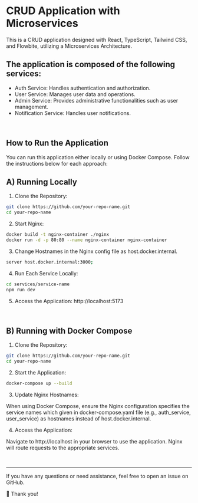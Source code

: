 # CRUD Application with Microservices

This is a CRUD application designed with React, TypeScript, Tailwind CSS, and Flowbite, utilizing a Microservices Architecture.




## The application is composed of the following services:

- Auth Service: Handles authentication and authorization.
- User Service: Manages user data and operations.
- Admin Service: Provides administrative functionalities such as user management.
- Notification Service: Handles user notifications.

<br>

## How to Run the Application

You can run this application either locally or using Docker Compose. Follow the instructions below for each approach:

## A) Running Locally

1. Clone the Repository:
```bash
git clone https://github.com/your-repo-name.git
cd your-repo-name
```

2. Start Nginx:
```bash
docker build -t nginx-container ./nginx
docker run -d -p 80:80 --name nginx-container nginx-container
```

3. Change Hostnames in the Nginx config file as host.docker.internal.
```bash
server host.docker.internal:3000; 
```

4. Run Each Service Locally:
```bash
cd services/service-name
npm run dev
```

5. Access the Application: http://localhost:5173

<br>

## B) Running with Docker Compose

1. Clone the Repository:
```bash
git clone https://github.com/your-repo-name.git
cd your-repo-name
```

2. Start the Application:
```bash
docker-compose up --build
```

3. Update Nginx Hostnames:

When using Docker Compose, ensure the Nginx configuration specifies the service names which given in docker-compose.yaml file 
(e.g., auth_service, user_service) as hostnames instead of host.docker.internal.


4. Access the Application:

Navigate to http://localhost in your browser to use the application. Nginx will route requests to the appropriate services.

<br>

---

If you have any questions or need assistance, feel free to open an issue on GitHub.

🚀 Thank you!